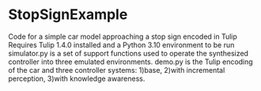 # StopSignExample
Code for a simple car model approaching a stop sign encoded in Tulip
Requires Tulip 1.4.0 installed and a Python 3.10 environment to be run
simulator.py is a set of support functions used to operate the synthesized controller into three emulated environments. 
demo.py is the Tulip encoding of the car and three controller systems: 1)base, 2)with incremental perception, 3)with knowledge awareness.
